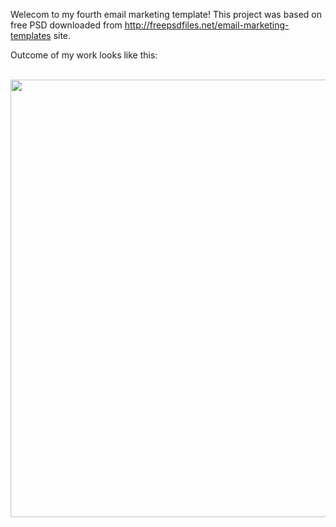 Welecom to my fourth email marketing template!
This project was based on free PSD downloaded from http://freepsdfiles.net/email-marketing-templates site. 

Outcome of my work looks like this:

<br>
<img height="700" src="https://github.com/nchlodzi/Newsletter_Template/edit/master/images/Newsletter_Template_1.jpg" />
</br>
